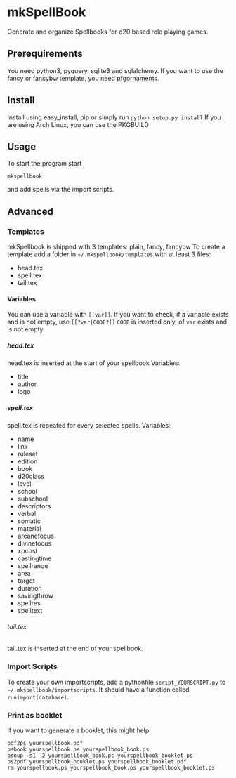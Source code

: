 # mkSpellBook #

Generate and organize Spellbooks for d20 based role playing games.

## Prerequirements ##

You need python3, pyquery, sqlite3 and sqlalchemy. 
If you want to use the fancy or fancybw template, you need [pfgornaments](http://altermundus.com/pages/tkz/ornament/index.html).

## Install ##

Install using easy_install, pip or simply run `python setup.py install` 
If you are using Arch Linux, you can use the PKGBUILD

## Usage ##

To start the program start

    mkspellbook

and add spells via the import scripts.

## Advanced ##

### Templates ###

mkSpellbook is shipped with 3 templates: plain, fancy, fancybw 
To create a template add a folder in `~/.mkspellbook/templates` with at least 3 files:

  * head.tex
  * spell.tex
  * tail.tex

#### Variables ####

You can use a variable with `[[var]]`. If you want to check, if a variable exists and is not empty, use `[[?var|CODE?]]` `CODE` is inserted only, of `var` exists and is not empty.

##### head.tex #####
head.tex is inserted at the start of your spellbook
Variables:

  * title 
  * author
  * logo

##### spell.tex #####
spell.tex is repeated for every selected spells.
Variables:

  * name
  * link
  * ruleset
  * edition
  * book
  * d20class
  * level
  * school
  * subschool
  * descriptors
  * verbal
  * somatic
  * material
  * arcanefocus
  * divinefocus
  * xpcost
  * castingtime
  * spellrange
  * area
  * target
  * duration
  * savingthrow
  * spellres
  * spelltext

###### tail.tex ######
tail.tex is inserted at the end of your spellbook.

### Import Scripts ###

To create your own importscripts, add a pythonfile `script_YOURSCRIPT.py` to `~/.mkspellbook/importscripts`. 
It should have a function called `runimport(database)`.

### Print as booklet ###
If you want to generate a booklet, this might help:

    pdf2ps yourspellbook.pdf 
    psbook yourspellbook.ps yourspellbook_book.ps
    psnup -s1 -2 yourspellbook_book.ps yourspellbook_booklet.ps
    ps2pdf yourspellbook_booklet.ps yourspellbook_booklet.pdf
    rm yourspellbook.ps yourspellbook_book.ps yourspellbook_booklet.ps
